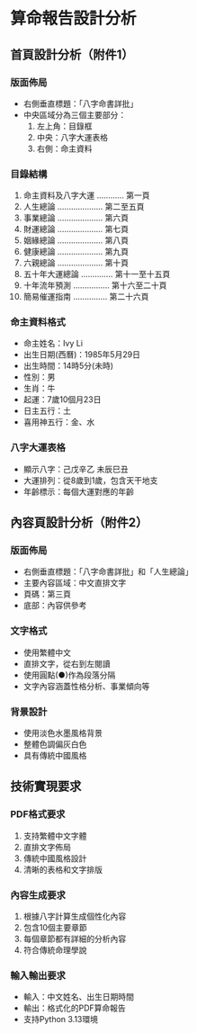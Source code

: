 # 算命報告設計分析

## 首頁設計分析（附件1）

### 版面佈局
- 右側垂直標題：「八字命書詳批」
- 中央區域分為三個主要部分：
  1. 左上角：目錄框
  2. 中央：八字大運表格
  3. 右側：命主資料

### 目錄結構
1. 命主資料及八字大運 ............ 第一頁
2. 人生總論 .................... 第二至五頁
3. 事業總論 .................... 第六頁
4. 財運總論 .................... 第七頁
5. 姻緣總論 .................... 第八頁
6. 健康總論 .................... 第九頁
7. 六親總論 .................... 第十頁
8. 五十年大運總論 .............. 第十一至十五頁
9. 十年流年預測 ................ 第十六至二十頁
10. 簡易催運指南 ............... 第二十六頁

### 命主資料格式
- 命主姓名：Ivy Li
- 出生日期(西曆)：1985年5月29日
- 出生時間：14時5分(未時)
- 性別：男
- 生肖：牛
- 起運：7歲10個月23日
- 日主五行：土
- 喜用神五行：金、水

### 八字大運表格
- 顯示八字：己戊辛乙 未辰巳丑
- 大運排列：從8歲到1歲，包含天干地支
- 年齡標示：每個大運對應的年齡

## 內容頁設計分析（附件2）

### 版面佈局
- 右側垂直標題：「八字命書詳批」和「人生總論」
- 主要內容區域：中文直排文字
- 頁碼：第三頁
- 底部：內容供參考

### 文字格式
- 使用繁體中文
- 直排文字，從右到左閱讀
- 使用圓點(●)作為段落分隔
- 文字內容涵蓋性格分析、事業傾向等

### 背景設計
- 使用淡色水墨風格背景
- 整體色調偏灰白色
- 具有傳統中國風格

## 技術實現要求

### PDF格式要求
1. 支持繁體中文字體
2. 直排文字佈局
3. 傳統中國風格設計
4. 清晰的表格和文字排版

### 內容生成要求
1. 根據八字計算生成個性化內容
2. 包含10個主要章節
3. 每個章節都有詳細的分析內容
4. 符合傳統命理學說

### 輸入輸出要求
- 輸入：中文姓名、出生日期時間
- 輸出：格式化的PDF算命報告
- 支持Python 3.13環境

